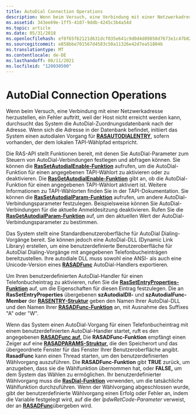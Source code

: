 ```yaml
---
title: AutoDial Connection Operations
description: Wenn beim Versuch, eine Verbindung mit einer Netzwerkadresse herzustellen, ein Fehler auftritt, weil der Host nicht erreicht werden kann, durchsucht das System die AutoDial-Zuordnungsdatenbank nach der Adresse.
ms.assetid: 343ee69e-1ff5-4107-9ddb-4245c3b4a54d
ms.topic: article
ms.date: 05/31/2018
ms.openlocfilehash: ef0f65f62121d631dcf035e641c9d0d4d89850d7673e1c47b82ff4a4889dff49
ms.sourcegitcommit: e858bbe701567d4583c50a11326e42d7ea51804b
ms.translationtype: MT
ms.contentlocale: de-DE
ms.lasthandoff: 08/11/2021
ms.locfileid: "120030500"
---
```

# <a name="autodial-connection-operations"></a>AutoDial Connection Operations

Wenn beim Versuch, eine Verbindung mit einer Netzwerkadresse herzustellen, ein Fehler auftritt, weil der Host nicht erreicht werden kann, durchsucht das System die AutoDial-Zuordnungsdatenbank nach der Adresse. Wenn sich die Adresse in der Datenbank befindet, initiiert das System einen autodialen Vorgang für [**RASAUTODIALENTRY**](/previous-versions/windows/desktop/legacy/aa376721(v=vs.85)), sofern vorhanden, der dem lokalen TAPI-Wählpfad entspricht.

Die RAS-API stellt Funktionen bereit, mit denen Sie AutoDial-Parameter zum Steuern von AutoDial-Verbindungen festlegen und abfragen können. Sie können die [**RasSetAutodialEnable-Funktion**](/windows/desktop/api/Ras/nf-ras-rassetautodialenablea) aufrufen, um die AutoDial-Funktion für einen angegebenen TAPI-Wählort zu aktivieren oder zu deaktivieren. Die [**RasGetAutodialEnable-Funktion**](/windows/desktop/api/Ras/nf-ras-rasgetautodialenablea) gibt an, ob die AutoDial-Funktion für einen angegebenen TAPI-Wählort aktiviert ist. Weitere Informationen zu TAPI-Wählorten finden Sie in der TAPI-Dokumentation. Sie können die [**RasSetAutodialParam-Funktion**](/windows/desktop/api/Ras/nf-ras-rassetautodialparama) aufrufen, um andere AutoDial-Verbindungsparameter festzulegen. Beispielsweise können Sie AutoDial-Verbindungen für die aktuelle Anmeldesitzung deaktivieren. Rufen Sie die [**RasGetAutodialParam-Funktion**](/windows/desktop/api/Ras/nf-ras-rasgetautodialparama) auf, um den aktuellen Wert der AutoDial-Verbindungsparameter zu bestimmen.

Das System stellt eine Standardbenutzeroberfläche für AutoDial Dialing-Vorgänge bereit. Sie können jedoch eine AutoDial-DLL (Dynamic Link Library) erstellen, um eine benutzerdefinierte Benutzeroberfläche für AutoDial Dialing-Vorgänge mit angegebenen Telefonbucheinträgen bereitzustellen. Ihre autodiale DLL muss sowohl eine ANSI- als auch eine Unicode-Version eines [**RASADFunc**](/windows/desktop/api/Ras/nc-ras-rasadfunca) AutoDial-Handlers exportieren.

Um Ihren benutzerdefinierten AutoDial-Handler für einen Telefonbucheintrag zu aktivieren, rufen Sie die [**RasSetEntryProperties-Funktion**](/windows/desktop/api/Ras/nf-ras-rassetentrypropertiesa) auf, um die Eigenschaften für diesen Eintrag festzulegen. Die an **RasSetEntryProperties** übergebenen **szAutodialDll-** und **szAutodialFunc-Member** der [**RASENTRY-Struktur**](/previous-versions/windows/desktop/legacy/aa377274(v=vs.85)) geben den Namen Ihrer AutoDial-DLL und den Namen Ihrer [**RASADFunc-Funktion**](/windows/desktop/api/Ras/nc-ras-rasadfunca) an, mit Ausnahme des Suffixes "A" oder "W".

Wenn das System einen AutoDial-Vorgang für einen Telefonbucheintrag mit einem benutzerdefinierten AutoDial-Handler startet, ruft es den angegebenen [**RASADFunc auf.**](/windows/desktop/api/Ras/nc-ras-rasadfunca) Die **RASADFunc-Funktion** empfängt einen Zeiger auf eine [**RASADPARAMS-Struktur,**](/previous-versions/windows/desktop/legacy/aa376719(v=vs.85)) die den Speicherort und das übergeordnete Fenster für das Fenster Ihrer Benutzeroberfläche angibt. **RasadFunc** kann einen Thread starten, um den benutzerdefinierten Wählvorgang auszuführen. Die **RASADFunc-Funktion** gibt **TRUE** zurück, um anzugeben, dass sie die Wählfunktion übernommen hat, oder **FALSE,** um dem System das Wählen zu ermöglichen. Ihr benutzerdefinierter Wählvorgang muss die [**RasDial-Funktion**](/windows/desktop/api/Ras/nf-ras-rasdiala) verwenden, um die tatsächliche Wählfunktion durchzuführen. Wenn der Wählvorgang abgeschlossen wurde, gibt der benutzerdefinierte Wählvorgang einen Erfolg oder Fehler an, indem die Variable festgelegt wird, auf die der *lpdwRetCode-Parameter* verweist, der an [**RASADFunc**](/windows/desktop/api/Ras/nc-ras-rasadfunca)übergeben wird.

 

 